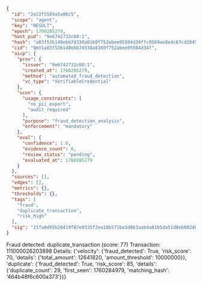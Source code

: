 ```json
{
  "id": "2e22f5589a5a86c5",
  "scope": "agent",
  "key": "RESULT",
  "epoch": 1760285279,
  "host_pid": "9e6742732c60:1",
  "hash": "a83f53b148ebb7d338a8160f752abee05504d34ffc0569ae8e4c67cd2845405c",
  "cid": "QmV1a83f53b148ebb7d338a8160f752abee05504d34f",
  "aicp": {
    "prov": {
      "issuer": "9e6742732c60:1",
      "created_at": 1760285279,
      "method": "automated_fraud_detection",
      "vc_type": "VerifiableCredential"
    },
    "ucon": {
      "usage_constraints": [
        "no_pii_export",
        "audit_required"
      ],
      "purpose": "fraud_detection_analysis",
      "enforcement": "mandatory"
    },
    "eval": {
      "confidence": 1.0,
      "evidence_count": 0,
      "review_status": "pending",
      "evaluated_at": 1760285279
    }
  },
  "sources": [],
  "edges": [],
  "metrics": {},
  "thresholds": {},
  "tags": [
    "fraud",
    "duplicate_transaction",
    "risk_high"
  ],
  "sig": "21fa0d95b20419f87e0335f2ea18b571ba3d863aab4a81b5da51d8eb002d8ecb"
}
```

Fraud detected: duplicate_transaction (score: 77)
Transaction: 111000026203898
Details: {'velocity': {'fraud_detected': True, 'risk_score': 70, 'details': {'total_amount': 12641820, 'amount_threshold': 10000000}}, 'duplicate': {'fraud_detected': True, 'risk_score': 85, 'details': {'duplicate_count': 29, 'first_seen': 1760284979, 'matching_hash': '464b48f6c600a373'}}}